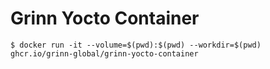 # Grinn Yocto Container

```
$ docker run -it --volume=$(pwd):$(pwd) --workdir=$(pwd) ghcr.io/grinn-global/grinn-yocto-container
```
